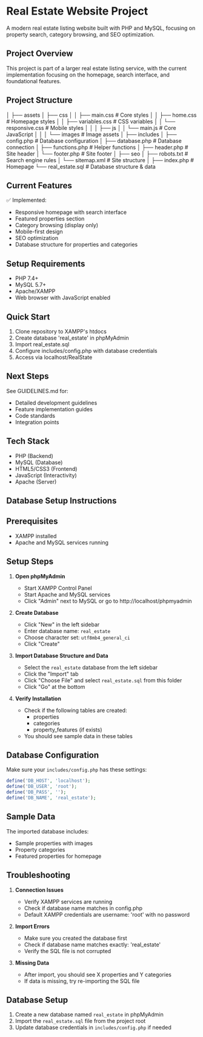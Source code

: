 # Real Estate Website Project

A modern real estate listing website built with PHP and MySQL, focusing on property search, category browsing, and SEO optimization.

## Project Overview
This project is part of a larger real estate listing service, with the current implementation focusing on the homepage, search interface, and foundational features.

## Project Structure

│
├── assets
│   ├── css
│   │   ├── main.css         # Core styles
│   │   ├── home.css         # Homepage styles
│   │   ├── variables.css    # CSS variables
│   │   └── responsive.css   # Mobile styles
│   │
│   ├── js
│   │   └── main.js         # Core JavaScript
│   │
│   └── images              # Image assets
│
├── includes
│   ├── config.php          # Database configuration
│   ├── database.php        # Database connection
│   ├── functions.php       # Helper functions
│   ├── header.php          # Site header
│   └── footer.php          # Site footer
│
├── seo
│   ├── robots.txt          # Search engine rules
│   └── sitemap.xml         # Site structure
│
├── index.php               # Homepage
└── real_estate.sql         # Database structure & data

## Current Features
✅ Implemented:
- Responsive homepage with search interface
- Featured properties section
- Category browsing (display only)
- Mobile-first design
- SEO optimization
- Database structure for properties and categories

## Setup Requirements
- PHP 7.4+
- MySQL 5.7+
- Apache/XAMPP
- Web browser with JavaScript enabled

## Quick Start
1. Clone repository to XAMPP's htdocs
2. Create database 'real_estate' in phpMyAdmin
3. Import real_estate.sql
4. Configure includes/config.php with database credentials
5. Access via localhost/RealState

## Next Steps
See GUIDELINES.md for:
- Detailed development guidelines
- Feature implementation guides
- Code standards
- Integration points

## Tech Stack
- PHP (Backend)
- MySQL (Database)
- HTML5/CSS3 (Frontend)
- JavaScript (Interactivity)
- Apache (Server)

## Database Setup Instructions

## Prerequisites
- XAMPP installed
- Apache and MySQL services running

## Setup Steps

1. **Open phpMyAdmin**
   - Start XAMPP Control Panel
   - Start Apache and MySQL services
   - Click "Admin" next to MySQL or go to http://localhost/phpmyadmin

2. **Create Database**
   - Click "New" in the left sidebar
   - Enter database name: `real_estate`
   - Choose character set: `utf8mb4_general_ci`
   - Click "Create"

3. **Import Database Structure and Data**
   - Select the `real_estate` database from the left sidebar
   - Click the "Import" tab
   - Click "Choose File" and select `real_estate.sql` from this folder
   - Click "Go" at the bottom

4. **Verify Installation**
   - Check if the following tables are created:
     - properties
     - categories
     - property_features (if exists)
   - You should see sample data in these tables

## Database Configuration

Make sure your `includes/config.php` has these settings:
```php
define('DB_HOST', 'localhost');
define('DB_USER', 'root');
define('DB_PASS', '');
define('DB_NAME', 'real_estate');
```

## Sample Data
The imported database includes:
- Sample properties with images
- Property categories
- Featured properties for homepage

## Troubleshooting

1. **Connection Issues**
   - Verify XAMPP services are running
   - Check if database name matches in config.php
   - Default XAMPP credentials are username: 'root' with no password

2. **Import Errors**
   - Make sure you created the database first
   - Check if database name matches exactly: 'real_estate'
   - Verify the SQL file is not corrupted

3. **Missing Data**
   - After import, you should see X properties and Y categories
   - If data is missing, try re-importing the SQL file

## Database Setup
1. Create a new database named `real_estate` in phpMyAdmin
2. Import the `real_estate.sql` file from the project root
3. Update database credentials in `includes/config.php` if needed


